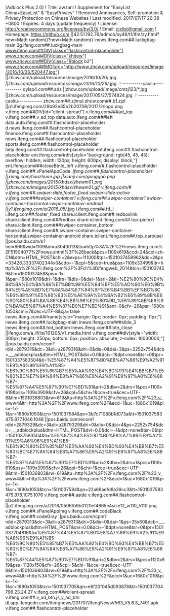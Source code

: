 [Adblock Plus 2.0]
! Title: awzanl
! Supplement for "EasyList China+EasyList" & "EasyPrivacy"
! Removed Annoyances, Self-promotion & Privacy Protection on Chinese Websites
! Last modified: 2017/07/17 20:38 +0800
! Expires: 4 days (update frequency)
! License: http://creativecommons.org/licenses/by/3.0/
! Email: cjxlist@gmail.com
! Homepage: https://github.com
||42.51.192.76/admob/sy46/t1/ifm/zy.html?new=Math.random()?new=Math.random()
inews.ifeng.com##.luckgbag-main
3g.ifeng.com##.luckgbag-main
www.ifeng.com##DIV[class="flashcontrol-placeholder"]
www.zhcw.com##DIV[class="khdew"]
www.zhcw.com##DIV[class="Rblock b2"]
www.zhcw.com##IMG[src="http://www.zhcw.com/upload/resources/image/2016/10/26/520447.jpg"]
||zhcw.com/upload/resources/image/2016/10/20/*.jpg
||zhcw.com/upload/resources/image/2016/10/26/*.jpg
！----------caoliu------------
qylsp4.com##.ads
||zhcw.com/upload/Image/cmzj123/*.jpg
||zhcw.com/upload/resources/image/2017/05/27/574824.jpg
！----------caoliu------------
zhcw.com##.zjlmul
zhcw.com##.b1.zjzl
||p1.ifengimg.com/29b92e35b2b20708/2017/2/logo.png
v.ifeng.com##DIV[id="client-spread"]
v.ifeng.com###ad_top
v.ifeng.com##.v_ad_top
data.auto.ifeng.com###left
data.auto.ifeng.com##.flashcontrol-placeholder
d.news.ifeng.com##.flashcontrol-placeholder
finance.ifeng.com##.flashcontrol-placeholder
news.ifeng.com##.flashcontrol-placeholder
sports.ifeng.com##.flashcontrol-placeholder
help.ifeng.com##.flashcontrol-placeholder
ent.ifeng.com##.flashcontrol-placeholder
ent.ifeng.com##div[style="background: rgb(45, 45, 45); overflow: hidden; width: 120px; height: 600px; display: block;"]
ent.ifeng.com###closeBtnId_left
v.ifeng.com##.flashcontrol-placeholder
v.ifeng.com##.vPanelAppCode
*.ifeng.com##.flashcontrol-placeholder
||xianjj.com/tiaozhuan.jpg
||xianjj.com/gonggao.png
||zhcw.com/images/2015/khdsx/zhewm01.png
||zhcw.com/images/2015/khdsx/zhewm01.gif
v.ifeng.co/m/#
v.ifeng.com##.swiper-slide.footer_fixed.swiper-slide-active
v.ifeng.com###swiper-container1
v.ifeng.com##.swiper-container1.swiper-container-horizontal.swiper-container-android
||y1.ifengimg.com/a/2016_05/*.jpg
i.ifeng.com##.ftf_l
i.ifeng.com##.footer_fixed
share.iclient.ifeng.com##.redboxlink
share.iclient.ifeng.com###redbox
share.iclient.ifeng.com##.top-pictext
share.iclient.ifeng.com###swiper-container_bottom
share.iclient.ifeng.com##.swiper-container.swiper-container-horizontal.swiper-container-android
share.iclient.ifeng.com##.top_carousel
||pos.baidu.com/s?hei=666&wid=1109&di=u3043013&ltu=http%3A%2F%2Finews.ifeng.com%2F51504077%2Fnews.shtml%3F%26back&pcs=1109x619&ccd=24&col=zh-CN&dtm=HTML_POST&chi=2&exps=111000&tpr=1501037458962&dc=2&ps=33426.33337402344x0&cdo=-1&cpl=5&cce=true&pss=1109x33499&ltr=http%3A%2F%2Fi.ifeng.com%2F%3Fch%3Difengweb_2014&tcn=1501037459&tlm=1501037458&pis=-1x-1&par=1680x1019&dri=1&drs=1&dis=0&dai=1&ari=2&ti=%E2%80%9C%E4%B8%BA%E4%BA%86%E7%BB%99%E5%84%BF%E5%AD%90%E6%9B%B4%E5%A5%BD%E7%9A%84%E7%94%9F%E6%B4%BB%EF%BC%8C%E6%88%91%E5%86%B3%E5%AE%9A%E4%BA%B2%E6%89%8B%E6%9D%80%E4%BA%86%E4%BB%96%E2%80%9D_%E6%89%8B%E6%9C%BA%E5%87%A4%E5%87%B0%E7%BD%91&ant=0&cfv=26&psr=1680x1050&cmi=7&cec=UTF-8&cja=false
inews.ifeng.com##iframe[style="margin: 0px; border: 0px; padding: 0px;"]
inews.ifeng.com##.luckgbag-main
inews.ifeng.com###slide_3
inews.ifeng.com##.hot_bottom
inews.ifeng.com##.btn_close
||ifeng.com/a_if/iis/161205/v1_media.html
v.ifeng.com##div[style="width: 300px; height: 250px; bottom: 0px; position: absolute; z-index: 10000000;"]
||pos.baidu.com/ecom?rdid=2879316&dc=3&di=u2879316&dri=0&dis=0&dai=3&ps=2252x754&dcb=___adblockplus&dtm=HTML_POST&dvi=0.0&dci=-1&dpt=none&tsr=0&tpr=1501037583504&ti=%E5%87%A4%E5%87%B0%E8%A7%86%E9%A2%91%E9%A6%96%E9%A1%B5-%E6%9C%80%E5%85%B7%E5%AA%92%E4%BD%93%E4%BB%B7%E5%80%BC%E7%9A%84%E8%A7%86%E9%A2%91%E9%97%A8%E6%88%B7-%E5%87%A4%E5%87%B0%E7%BD%91&ari=2&dbv=2&drs=1&pcs=1109x619&pss=1109x3909&cfv=26&cpl=5&chi=1&cce=true&cec=UTF-8&tlm=1501036803&rw=619&ltu=http%3A%2F%2Fv.ifeng.com%2F%23_v_www4&ltr=http%3A%2F%2Fwww.ifeng.com%2F&ecd=1&uc=1680x1019&pis=-1x-1&sr=1680x1050&tcn=1501037584&qn=3b7c71088b1d073a&tt=1501037583475.877.1046.1048
||pos.baidu.com/ecom?rdid=2879329&dc=3&di=u2879329&dri=0&dis=0&dai=4&ps=2252x754&dcb=___adblockplus&dtm=HTML_POST&dvi=0.0&dci=-1&dpt=none&tsr=0&tpr=1501037583504&ti=%E5%87%A4%E5%87%B0%E8%A7%86%E9%A2%91%E9%A6%96%E9%A1%B5-%E6%9C%80%E5%85%B7%E5%AA%92%E4%BD%93%E4%BB%B7%E5%80%BC%E7%9A%84%E8%A7%86%E9%A2%91%E9%97%A8%E6%88%B7-%E5%87%A4%E5%87%B0%E7%BD%91&ari=2&dbv=2&drs=1&pcs=1109x619&pss=1109x3909&cfv=26&cpl=5&chi=1&cce=true&cec=UTF-8&tlm=1501036803&rw=619&ltu=http%3A%2F%2Fv.ifeng.com%2F%23_v_www4&ltr=http%3A%2F%2Fwww.ifeng.com%2F&ecd=1&uc=1680x1019&pis=-1x-1&sr=1680x1050&tcn=1501037584&qn=22a69aefd8a39cc3&tt=1501037583475.978.1075.1076
v.ifeng.com##.aside
v.ifeng.com##.flashcontrol-placeholder
||p2.ifengimg.com/a/2016/0506/b9b0120ef4865e4size12_w110_h110.png
v.ifeng.com##.vPanelAppImg
v.ifeng.com##.codeBlack
v.ifeng.com##.codeGray
||pos.baidu.com/rcpm?rdid=2879313&dc=3&di=u2879313&dri=0&dis=0&dai=1&ps=35x60&dcb=___adblockplus&dtm=HTML_POST&dvi=0.0&dci=-1&dpt=none&tsr=0&tpr=1501037704816&ti=%E5%87%A4%E5%87%B0%E8%A7%86%E9%A2%91%E9%A6%96%E9%A1%B5-%E6%9C%80%E5%85%B7%E5%AA%92%E4%BD%93%E4%BB%B7%E5%80%BC%E7%9A%84%E8%A7%86%E9%A2%91%E9%97%A8%E6%88%B7-%E5%87%A4%E5%87%B0%E7%BD%91&ari=2&dbv=2&drs=1&pcs=1120x619&pss=1120x150&cfv=26&cpl=5&chi=1&cce=true&cec=UTF-8&tlm=1501036803&rw=619&ltu=http%3A%2F%2Fv.ifeng.com%2F%23_v_www4&ltr=http%3A%2F%2Fwww.ifeng.com%2F&ecd=1&uc=1680x1019&pis=-1x-1&sr=1680x1050&tcn=1501037705&qn=e6f20f045d093876&tt=1501037704796.23.24.27
v.ifeng.com###client-spread
v.ifeng.com##.v_ad_btn.js_v_ad_btn
dl.app.ifengcdn.com/ifengnews/201707/IfengNewsV563_V5.6.3_7491.apk
v.ifeng.com##.flashcontrol-placeholder
